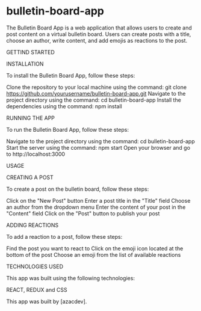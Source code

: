 # bulletin-board-app


The Bulletin Board App is a web application that allows users to create and post content on a virtual bulletin board. Users can create posts with a title, choose an author, write content, and add emojis as reactions to the post.

GETTIND STARTED

INSTALLATION

To install the Bulletin Board App, follow these steps:

Clone the repository to your local machine using the command: git clone https://github.com/yourusername/bulletin-board-app.git
Navigate to the project directory using the command: cd bulletin-board-app
Install the dependencies using the command: npm install

RUNNING THE APP

To run the Bulletin Board App, follow these steps:

Navigate to the project directory using the command: cd bulletin-board-app
Start the server using the command: npm start
Open your browser and go to http://localhost:3000

USAGE

CREATING A POST

To create a post on the bulletin board, follow these steps:

Click on the "New Post" button
Enter a post title in the "Title" field
Choose an author from the dropdown menu
Enter the content of your post in the "Content" field
Click on the "Post" button to publish your post

ADDING REACTIONS

To add a reaction to a post, follow these steps:

Find the post you want to react to
Click on the emoji icon located at the bottom of the post
Choose an emoji from the list of available reactions

TECHNOLOGIES USED

This app was built using the following technologies:

REACT, REDUX and CSS

This app was built by [azacdev].

